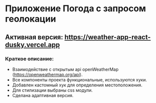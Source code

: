 # Приложение Погода с запросом геолокации
## Активная версия: https://weather-app-react-dusky.vercel.app
### Краткое описание:

- Взаимодействие с открытым api openWeatherMap (https://openweathermap.org/api). 
- Все компоненты проекта функциональные, используются хуки.
- Добавлен кастомный хук для определения местоположения.
- Для стилизации выбраны css модули. 
- Сделана адаптивная версия.
